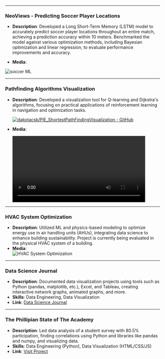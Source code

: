 <!-- -->

---

### NeoViews - Predicting Soccer Player Locations

- **Description**: Developed a Long Short-Term Memory (LSTM) model to accurately predict soccer player locations throughout an entire match, achieving a prediction accuracy within 10 meters. Benchmarked the model against various optimization methods, including Bayesian optimization and linear regression, to evaluate performance improvements and accuracy.

- **Media**:

![soccer ML](https://github.com/user-attachments/assets/cb8494ab-3825-4186-8909-28bd66cb4b19)

---

### Pathfinding Algorithms Visualization

- **Description**: Developed a visualization tool for Q-learning and Dijkstra's algorithms, focusing on practical applications of reinforcement learning in navigation and optimization tasks.

  [![dakotacsk/PIE_ShortestPathFindingVisualization - GitHub](https://gh-card.dev/repos/dakotacsk/PIE_ShortestPathFindingVisualization.svg)](https://github.com/dakotacsk/PIE_ShortestPathFindingVisualization)

- **Media**:
  <!-- ![Pathfinding Visualization](https://github.com/user-attachments/assets/f37a42de-7bda-4faf-a37d-b6bd30b5ae05)   -->
  <video controls width="90%">
  <source src="https://github.com/user-attachments/assets/eee799e9-69fc-42b2-ad1a-4c993831e3a3" type="video/mp4">
  Your browser does not support the video tag.
  </video>

---

### HVAC System Optimization

- **Description**: Utilized ML and physics-based modeling to optimize energy use in air handling units (AHUs), integrating data science to enhance building sustainability. Project is currently being evaluated in the physical HVAC system of a building.
- **Media**:  
  ![HVAC System Optimization](https://github.com/user-attachments/assets/8196fad9-e416-4bc8-8190-9327724c33e2)

---

### Data Science Journal

- **Description**: Documented data visualization projects using tools such as Python (pandas, matplotlib, etc.), Excel, and Tableau, creating interactive network graphs, animated graphs, and more.
- **Skills**: Data Engineering, Data Visualization
- **Link**: [Data Science Journal](../personal_portfolio/dataviz.html)

---

### The Phillipian State of The Academy

- **Description**: Led data analysis of a student survey with 80.5% participation, finding correlations using Python and libraries like pandas and numpy, and visualizing data.
- **Skills**: Data Engineering (Python), Data Visualization (HTML/CSS/JS)
- **Link**: [Visit Project](https://phillipian.github.io/SOTA-2022/)
